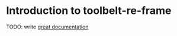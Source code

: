 # Introduction to toolbelt-re-frame

TODO: write [great documentation](http://jacobian.org/writing/what-to-write/)
